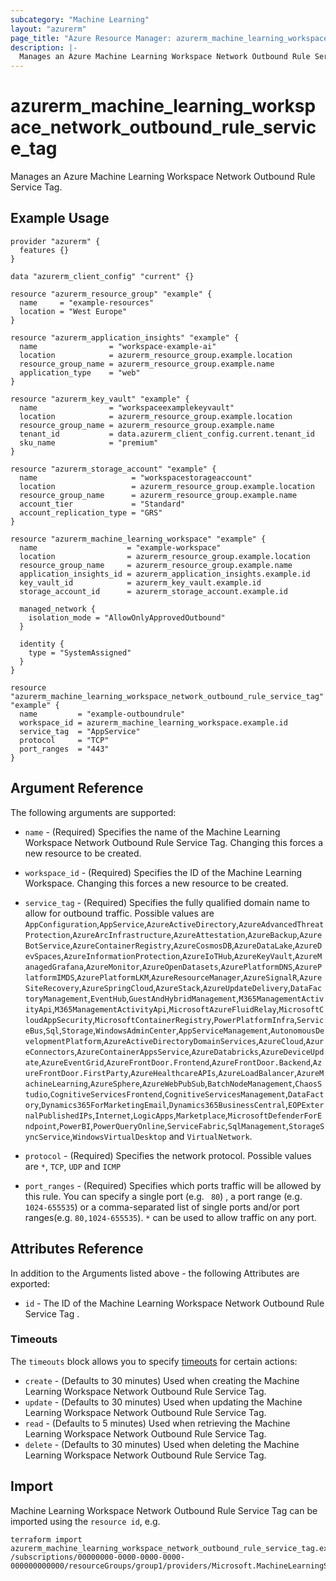 ```yaml
---
subcategory: "Machine Learning"
layout: "azurerm"
page_title: "Azure Resource Manager: azurerm_machine_learning_workspace_network_outbound_rule_service_tag"
description: |-
  Manages an Azure Machine Learning Workspace Network Outbound Rule Service Tag.
---
```

# azurerm_machine_learning_workspace_network_outbound_rule_service_tag

Manages an Azure Machine Learning Workspace Network Outbound Rule Service Tag.


## Example Usage

```hcl
provider "azurerm" {
  features {}
}

data "azurerm_client_config" "current" {}

resource "azurerm_resource_group" "example" {
  name     = "example-resources"
  location = "West Europe"
}

resource "azurerm_application_insights" "example" {
  name                = "workspace-example-ai"
  location            = azurerm_resource_group.example.location
  resource_group_name = azurerm_resource_group.example.name
  application_type    = "web"
}

resource "azurerm_key_vault" "example" {
  name                = "workspaceexamplekeyvault"
  location            = azurerm_resource_group.example.location
  resource_group_name = azurerm_resource_group.example.name
  tenant_id           = data.azurerm_client_config.current.tenant_id
  sku_name            = "premium"
}

resource "azurerm_storage_account" "example" {
  name                     = "workspacestorageaccount"
  location                 = azurerm_resource_group.example.location
  resource_group_name      = azurerm_resource_group.example.name
  account_tier             = "Standard"
  account_replication_type = "GRS"
}

resource "azurerm_machine_learning_workspace" "example" {
  name                    = "example-workspace"
  location                = azurerm_resource_group.example.location
  resource_group_name     = azurerm_resource_group.example.name
  application_insights_id = azurerm_application_insights.example.id
  key_vault_id            = azurerm_key_vault.example.id
  storage_account_id      = azurerm_storage_account.example.id

  managed_network {
    isolation_mode = "AllowOnlyApprovedOutbound"
  }

  identity {
    type = "SystemAssigned"
  }
}

resource "azurerm_machine_learning_workspace_network_outbound_rule_service_tag" "example" {
  name         = "example-outboundrule"
  workspace_id = azurerm_machine_learning_workspace.example.id
  service_tag  = "AppService"
  protocol     = "TCP"
  port_ranges  = "443"
}
```

## Argument Reference

The following arguments are supported:

* `name` - (Required) Specifies the name of the Machine Learning Workspace Network Outbound Rule Service Tag. Changing this forces a new resource to be created.

* `workspace_id` - (Required) Specifies the ID of the Machine Learning Workspace. Changing this forces a new resource to be created.

* `service_tag` - (Required) Specifies the fully qualified domain name to allow for outbound traffic. Possible values are `AppConfiguration`,`AppService`,`AzureActiveDirectory`,`AzureAdvancedThreatProtection`,`AzureArcInfrastructure`,`AzureAttestation`,`AzureBackup`,`AzureBotService`,`AzureContainerRegistry`,`AzureCosmosDB`,`AzureDataLake`,`AzureDevSpaces`,`AzureInformationProtection`,`AzureIoTHub`,`AzureKeyVault`,`AzureManagedGrafana`,`AzureMonitor`,`AzureOpenDatasets`,`AzurePlatformDNS`,`AzurePlatformIMDS`,`AzurePlatformLKM`,`AzureResourceManager`,`AzureSignalR`,`AzureSiteRecovery`,`AzureSpringCloud`,`AzureStack`,`AzureUpdateDelivery`,`DataFactoryManagement`,`EventHub`,`GuestAndHybridManagement`,`M365ManagementActivityApi`,`M365ManagementActivityApi`,`MicrosoftAzureFluidRelay`,`MicrosoftCloudAppSecurity`,`MicrosoftContainerRegistry`,`PowerPlatformInfra`,`ServiceBus`,`Sql`,`Storage`,`WindowsAdminCenter`,`AppServiceManagement`,`AutonomousDevelopmentPlatform`,`AzureActiveDirectoryDomainServices`,`AzureCloud`,`AzureConnectors`,`AzureContainerAppsService`,`AzureDatabricks`,`AzureDeviceUpdate`,`AzureEventGrid`,`AzureFrontDoor.Frontend`,`AzureFrontDoor.Backend`,`AzureFrontDoor.FirstParty`,`AzureHealthcareAPIs`,`AzureLoadBalancer`,`AzureMachineLearning`,`AzureSphere`,`AzureWebPubSub`,`BatchNodeManagement`,`ChaosStudio`,`CognitiveServicesFrontend`,`CognitiveServicesManagement`,`DataFactory`,`Dynamics365ForMarketingEmail`,`Dynamics365BusinessCentral`,`EOPExternalPublishedIPs`,`Internet`,`LogicApps`,`Marketplace`,`MicrosoftDefenderForEndpoint`,`PowerBI`,`PowerQueryOnline`,`ServiceFabric`,`SqlManagement`,`StorageSyncService`,`WindowsVirtualDesktop` and `VirtualNetwork`. 

* `protocol` - (Required) Specifies the network protocol. Possible values are `*`, `TCP`, `UDP` and `ICMP`

* `port_ranges` - (Required) Specifies which ports traffic will be allowed by this rule. You can specify a single port (e.g. ` 80`) , a port range (e.g. `1024-655535`) or a comma-separated list of single ports and/or port ranges(e.g. `80,1024-655535`). `*` can be used to allow traffic on any port.


## Attributes Reference

In addition to the Arguments listed above - the following Attributes are exported:

* `id` - The ID of the Machine Learning Workspace Network Outbound Rule Service Tag .

### Timeouts

The `timeouts` block allows you to specify [timeouts](https://www.terraform.io/language/resources/syntax#operation-timeouts) for certain actions:

* `create` - (Defaults to 30 minutes) Used when creating the Machine Learning Workspace Network Outbound Rule Service Tag.
* `update` - (Defaults to 30 minutes) Used when updating the Machine Learning Workspace Network Outbound Rule Service Tag.
* `read` - (Defaults to 5 minutes) Used when retrieving the Machine Learning Workspace Network Outbound Rule Service Tag.
* `delete` - (Defaults to 30 minutes) Used when deleting the Machine Learning Workspace Network Outbound Rule Service Tag.

## Import

Machine Learning Workspace Network Outbound Rule Service Tag can be imported using the `resource id`, e.g.

```shell
terraform import azurerm_machine_learning_workspace_network_outbound_rule_service_tag.example /subscriptions/00000000-0000-0000-0000-000000000000/resourceGroups/group1/providers/Microsoft.MachineLearningServices/workspaces/workspace1/outboundRules/rule1
```
